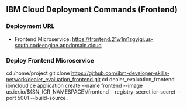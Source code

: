 ## IBM Cloud Deployment Commands (Frontend)

### Deployment URL
- Frontend Microservice: https://frontend.21w1m1zgyigi.us-south.codeengine.appdomain.cloud

### Deploy Frontend Microservice
cd /home/project
git clone https://github.com/ibm-developer-skills-network/dealer_evaluation_frontend.git
cd dealer_evaluation_frontend
ibmcloud ce application create --name frontend --image us.icr.io/${SN_ICR_NAMESPACE}/frontend --registry-secret icr-secret --port 5001 --build-source .

